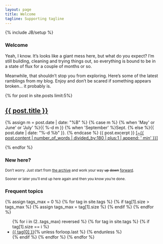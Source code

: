 ```yaml
---
layout: page
title: Welcome
tagline: Supporting tagline
---
```

{% include JB/setup %}



<section>
<article>
<h1>Welcome</h1>
<p>Yeah, I know. It’s looks like a giant mess here, but what do you expect? I’m still building, cleaning and trying things out, so everything is bound to be in a state of flux for a couple of months or so.</p>
<p>Meanwhile, that shouldn’t stop you from exploring. Here’s some of the latest ramblings from my blog. Enjoy and don’t be scared if something appears broken… it probably is.</p>
</article>
{% for post in site.posts limit:5%}
<article>
<h2><a href="{{ BASE_PATH }}{{ post.url }}">{{ post.title }}</a></h2>
<p><time datetime="{{ post.date }}">{% assign m = post.date | date: "%B" %}
	{% case m %}
	{% when 'May' or June' or 'July' %}{{ %-d m }}
	{% when 'September' %}Sept.
	{% else %}{{ post.date | date: "%-d %b" }}.
	{% endcase %}</time> {{ post.excerpt }}
	<a href="{{ BASE_PATH }}{{ post.url }}">[&#126;{{ post.content | number_of_words | divided_by:180 | plus:1 | append: '&nbsp;min' }}]</a>
</p>
</article>
{% endfor %}
</section>

<aside>
<div class="introduction">
<h3>New here?</h3>

<p><small>Don’t worry. Just start from <a href="archive.html">the archive</a> and work your way <del>up</del> <del>down</del> <ins>forward</ins>.</small></p>

<p><small>Sooner or later you’ll end up here again and then you know you’re done.</small></p>
</div>

<div class="frequent-topics">
<h3>Frequent topics</h3>

{% assign tags_max = 0 %}
{% for tag in site.tags %}
    {% if tag[1].size > tags_max %}
        {% assign tags_max = tag[1].size %}
    {% endif %}
{% endfor %}

<ul class="display-inline">
{% for i in (2..tags_max) reversed %}
    {% for tag in site.tags %}
        {% if tag[1].size == i %}
        <li>
            <a class="tag" href="tags.html#{{ tag[0] | cgi_escape }}">{{ tag[0] }}</a>{% unless forloop.last %} {% endunless %}
        </li>
        {% endif %}
    {% endfor %}
{% endfor %}
</ul>

</div>
</aside>


